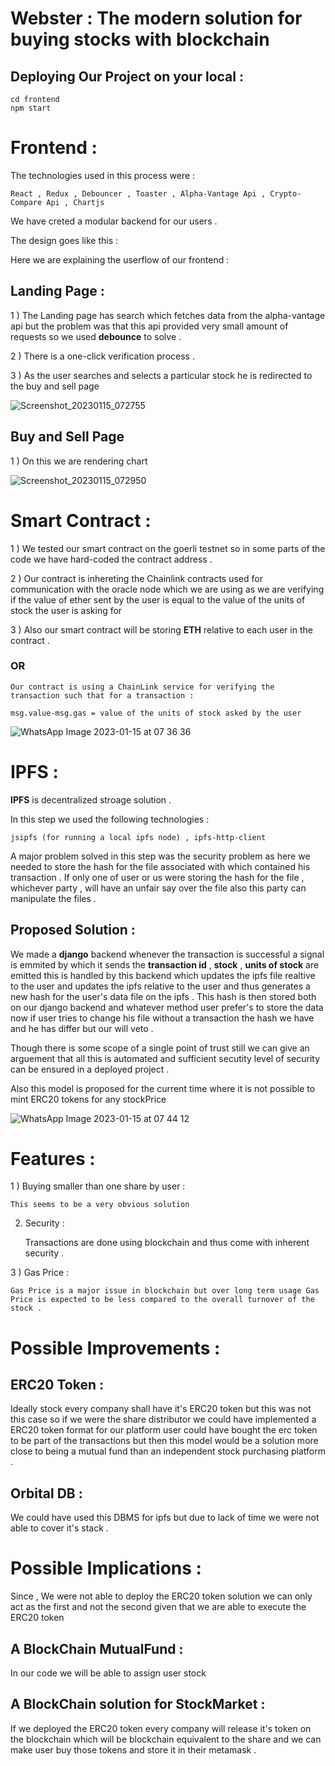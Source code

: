 # Webster : The modern solution for buying stocks with blockchain

## Deploying Our Project on your local :

```
cd frontend
npm start
```

# Frontend :

The technologies used in this process were : 

```
React , Redux , Debouncer , Toaster , Alpha-Vantage Api , Crypto-Compare Api , Chartjs
```
We have creted a modular backend for our users .

The design goes like this : 

Here we are explaining the userflow of our frontend :

## Landing Page :


1 ) The Landing page has search which fetches data from the alpha-vantage api but the problem was that this api provided very small amount of requests so we used **debounce** to solve .

2 ) There is a one-click verification process .

3 ) As the user searches and selects a particular stock he is redirected to the buy and sell page

![Screenshot_20230115_072755](https://user-images.githubusercontent.com/65587505/212513735-44e0d06d-eebc-4f77-9d07-8963501fec75.png)


## Buy and Sell Page

1 ) On this we are rendering chart 

![Screenshot_20230115_072950](https://user-images.githubusercontent.com/65587505/212514194-d9ca6517-b440-4233-813f-a44ea3f1a400.png)


# Smart Contract : 

1 ) We tested our smart contract on the goerli testnet so in some parts of the code we have hard-coded the contract address .

2 ) Our contract is inhereting the Chainlink contracts used for communication with the oracle node which we are using as we are verifying if the value of ether sent by the user is equal to the value of the units of stock the user is asking for 

3 ) Also our smart contract will be storing **ETH** relative to each user in the contract .

### OR

```
Our contract is using a ChainLink service for verifying the transaction such that for a transaction :

msg.value-msg.gas = value of the units of stock asked by the user 
```

![WhatsApp Image 2023-01-15 at 07 36 36](https://user-images.githubusercontent.com/65587505/212519584-5fc94db5-6b03-4c50-862c-f4159840fa2d.jpeg)


# IPFS :

**IPFS** is decentralized stroage solution . 

In this step we used the following technologies : 

```
jsipfs (for running a local ipfs node) , ipfs-http-client 
```
A major problem solved in this step was the security problem as here we needed to store the hash for the file associated with which contained his transaction . If only one of user or us were storing the hash for the file , whichever party , will have an unfair say over the file also this party can manipulate the files . 

## Proposed Solution :

We made a **django** backend whenever the transaction is successful a signal is emmited by which it sends the **transaction id** , **stock** , **units of stock** are emitted this is handled by this backend which updates the ipfs file realtive to the user and updates the ipfs relative to the user and thus generates a new hash for the user's data file on the ipfs . This hash is then stored both on our django backend and whatever method user prefer's to store the data now if user tries to change his file without a transaction the hash we have and he has differ but our will veto . 

Though there is some scope of a single point of trust still we can give an arguement that all this is automated and sufficient secutity level of security can be ensured in a deployed project .

Also this model is proposed for the current time where it is not possible to mint ERC20 tokens for any stockPrice

![WhatsApp Image 2023-01-15 at 07 44 12](https://user-images.githubusercontent.com/65587505/212519626-3fda8f7d-33ce-48a2-b693-fac5c0339aa1.jpeg)


# Features :

1 ) Buying smaller than one share by user :

    This seems to be a very obvious solution 

2) Security : 

    Transactions are done using blockchain and thus come with inherent security .

3 ) Gas Price :

    Gas Price is a major issue in blockchain but over long term usage Gas Price is expected to be less compared to the overall turnover of the stock .


# Possible Improvements :

## ERC20 Token :

Ideally stock every company shall have it's ERC20 token but this was not this case so if we were the share distributor we could have implemented a ERC20 token format for our platform user could have bought the erc token to be part of the transactions but then this model would be a solution more close to being a mutual fund than an independent stock purchasing platform . 

## Orbital DB : 

We could have used this DBMS for ipfs but due to lack of time we were not able to cover it's stack .


# Possible Implications : 

Since , We were not able to deploy the ERC20 token solution we can only act as the first and not the second given that we are able to execute the ERC20 token 

## A BlockChain MutualFund :

In our code we will be able to assign user stock 

## A BlockChain solution for StockMarket :

If we deployed the ERC20 token every company will release it's token on the blockchain which will be blockchain equivalent to the share and we can make user buy those tokens and store it in their metamask .




